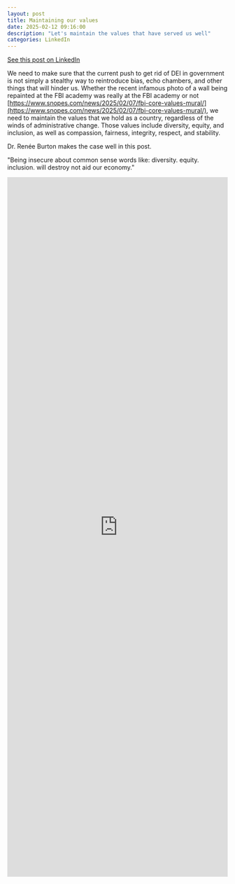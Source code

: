```yaml
---
layout: post
title: Maintaining our values
date: 2025-02-12 09:16:00
description: "Let's maintain the values that have served us well"
categories: LinkedIn
---
```


[See this post on LinkedIn](https://www.linkedin.com/posts/eric-m-jackson_dei-nsa-dei-activity-7295475385578704896-OwTL)

We need to make sure that the current push to get rid of DEI in government is not simply a stealthy way to reintroduce bias, echo chambers, and other things that will hinder us. Whether the recent infamous photo of a wall being repainted at the FBI academy was really at the FBI academy or not [https://www.snopes.com/news/2025/02/07/fbi-core-values-mural/](https://www.snopes.com/news/2025/02/07/fbi-core-values-mural/), we need to maintain the values that we hold as a country, regardless of the winds of administrative change. Those values include diversity, equity, and inclusion, as well as compassion, fairness, integrity, respect, and stability.

Dr. Renée Burton makes the case well in this post.

"Being insecure about common sense words like: diversity. equity. inclusion. will destroy not aid our economy."

<iframe src="https://www.linkedin.com/embed/feed/update/urn:li:share:7291958128059854849" height="1598" width="504" frameborder="0" allowfullscreen="" title="Embedded post">
</iframe>
